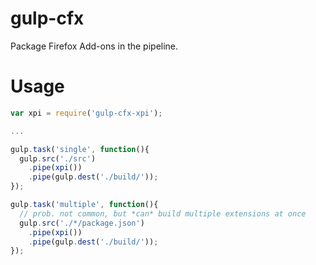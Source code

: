 gulp-cfx
========

Package Firefox Add-ons in the pipeline.

Usage
=====

```javascript
var xpi = require('gulp-cfx-xpi');

...

gulp.task('single', function(){
  gulp.src('./src')
    .pipe(xpi())
    .pipe(gulp.dest('./build/'));
});

gulp.task('multiple', function(){
  // prob. not common, but *can* build multiple extensions at once
  gulp.src('./*/package.json')
    .pipe(xpi())
    .pipe(gulp.dest('./build/'));
});
```
